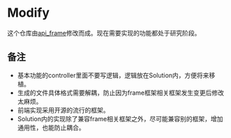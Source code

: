 # Modify

这个仓库由[api_frame](https://github.com/smarty-kiki/api_frame)修改而成。现在需要实现的功能都处于研究阶段。

## 备注

- 基本功能的controller里面不要写逻辑，逻辑放在Solution内，方便将来移植。
- 生成的文件具体格式需要解耦，防止因为frame框架相关框架发生变更后修改太麻烦。
- 前端实现采用开源的流行的框架。
- Solution内的实现除了兼容frame相关框架之外，尽可能兼容别的框架，增加通用性，也能防止耦合。
